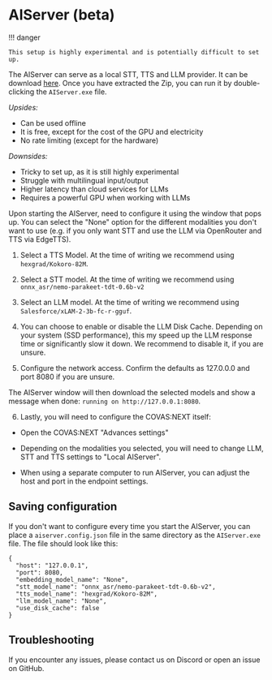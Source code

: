 # AIServer (beta)

!!! danger

    This setup is highly experimental and is potentially difficult to set up.


The AIServer can serve as a local STT, TTS and LLM provider.
It can be download [here](https://github.com/lucaelin/covas-next-aiserver/releases/). Once you have extracted the Zip, you can run it by double-clicking the `AIServer.exe` file.

*Upsides:*
- Can be used offline
- It is free, except for the cost of the GPU and electricity
- No rate limiting (except for the hardware)

*Downsides:*
- Tricky to set up, as it is still highly experimental
- Struggle with multilingual input/output
- Higher latency than cloud services for LLMs
- Requires a powerful GPU when working with LLMs

Upon starting the AIServer, need to configure it using the window that pops up. You can select the "None" option for the different modalities you don't want to use (e.g. if you only want STT and use the LLM via OpenRouter and TTS via EdgeTTS).

1) Select a TTS Model. At the time of writing we recommend using `hexgrad/Kokoro-82M`. 

2) Select a STT model. At the time of writing we recommend using `onnx_asr/nemo-parakeet-tdt-0.6b-v2`

3) Select an LLM model. At the time of writing we recommend using `Salesforce/xLAM-2-3b-fc-r-gguf`.

4) You can choose to enable or disable the LLM Disk Cache. Depending on your system (SSD performance), this my speed up the LLM response time or significantly slow it down. We recommend to disable it, if you are unsure.

5) Configure the network access. Confirm the defaults as 127.0.0.0 and port 8080 if you are unsure.

The AIServer window will then download the selected models and show a message when done: `running on http://127.0.0.1:8080`.

6) Lastly, you will need to configure the COVAS:NEXT itself:

- Open the COVAS:NEXT "Advances settings"

- Depending on the modalities you selected, you will need to change LLM, STT and TTS settings to "Local AIServer".

- When using a separate computer to run AIServer, you can adjust the host and port in the endpoint settings.

## Saving configuration

If you don't want to configure every time you start the AIServer, you can place a `aiserver.config.json` file in the same directory as the `AIServer.exe` file. The file should look like this:
```
{
  "host": "127.0.0.1",
  "port": 8080,
  "embedding_model_name": "None",
  "stt_model_name": "onnx_asr/nemo-parakeet-tdt-0.6b-v2",
  "tts_model_name": "hexgrad/Kokoro-82M",
  "llm_model_name": "None",
  "use_disk_cache": false
}
```

## Troubleshooting

If you encounter any issues, please contact us on Discord or open an issue on GitHub.